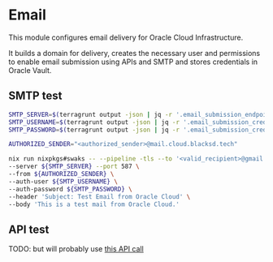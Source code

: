 # Email

This module configures email delivery for Oracle Cloud Infrastructure.

It builds a domain for delivery, creates the necessary user and permissions to enable email submission using APIs and SMTP and stores credentials in Oracle Vault.

## SMTP test

```bash
SMTP_SERVER=$(terragrunt output -json | jq -r '.email_submission_endpoints.value.smtp.endpoint')
SMTP_USERNAME=$(terragrunt output -json | jq -r '.email_submission_credentials_user_sender.value.username')
SMTP_PASSWORD=$(terragrunt output -json | jq -r '.email_submission_credentials_user_sender.value.password')

AUTHORIZED_SENDER="<authorized_sender>@mail.cloud.blacksd.tech"

nix run nixpkgs#swaks -- --pipeline -tls --to '<valid_recipient>@gmail.com' \
--server ${SMTP_SERVER} --port 587 \
--from ${AUTHORIZED_SENDER} \
--auth-user ${SMTP_USERNAME} \
--auth-password ${SMTP_PASSWORD} \
--header 'Subject: Test Email from Oracle Cloud' \
--body 'This is a test mail from Oracle Cloud.'
```

## API test

TODO: but will probably use [this API call](https://docs.public.oneportal.content.oci.oraclecloud.com/en-us/iaas/api/#/en/emaildeliverysubmission/20220926/EmailSubmittedResponse/SubmitEmail)
